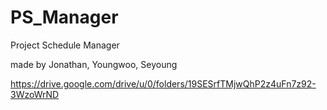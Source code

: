 # PS_Manager
Project Schedule Manager

made by Jonathan, Youngwoo, Seyoung

https://drive.google.com/drive/u/0/folders/19SESrfTMjwQhP2z4uFn7z92-3WzoWrND
